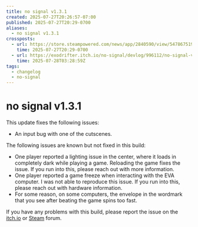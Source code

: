 ```yaml
---
title: no signal v1.3.1
created: 2025-07-27T20:26:57-07:00
published: 2025-07-27T20:29-0700
aliases:
  - no signal v1.3.1
crossposts:
  - url: https://store.steampowered.com/news/app/2840590/view/547867519580373456
    time: 2025-07-27T20:29-0700
  - url: https://exodrifter.itch.io/no-signal/devlog/996112/no-signal-v131
    time: 2025-07-28T03:28:59Z
tags:
  - changelog
  - no-signal
---
```


# no signal v1.3.1

This update fixes the following issues:  
- An input bug with one of the cutscenes.  
  
The following issues are known but not fixed in this build:  
- One player reported a lighting issue in the center, where it loads in completely dark while playing a game. Reloading the game fixes the issue. If you run into this, please reach out with more information.  
- One player reported a game freeze when interacting with the EVA computer. I was not able to reproduce this issue. If you run into this, please reach out with hardware information.  
- For some reason, on some computers, the envelope in the wordmark that you see after beating the game spins too fast.  
  
If you have any problems with this build, please report the issue on the [itch.io](https://exodrifter.itch.io/no-signal/community) or [Steam](https://steamcommunity.com/app/2840590/discussions/) forum.
